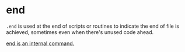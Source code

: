 # end

`.end` is used at the end of scripts or routines to indicate the end of file is achieved, sometimes even when there's unused code ahead.

[end is an internal command.](https://marnix0810.github.io/ASCCISL/Commands/dot/)